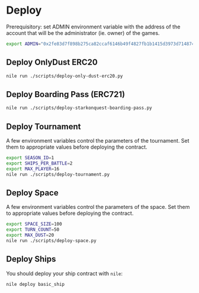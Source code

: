 # Deploy

Prerequisitory: set ADMIN environment variable with the address of the account 
that will be the administrator (ie. owner) of the games.

```sh
export ADMIN="0x2fe83d7f898b275ca82ccaf6146b49f4827fb1b1415d3973d714874588b313d"
```

## Deploy OnlyDust ERC20

```sh
nile run ./scripts/deploy-only-dust-erc20.py
```

## Deploy Boarding Pass (ERC721)

```sh
nile run ./scripts/deploy-starkonquest-boarding-pass.py
```

## Deploy Tournament

A few environment variables control the parameters of the tournament. Set them to 
appropriate values before deploying the contract.

```sh
export SEASON_ID=1
export SHIPS_PER_BATTLE=2
export MAX_PLAYER=16
nile run ./scripts/deploy-tournament.py
```

## Deploy Space

A few environment variables control the parameters of the space. Set them to 
appropriate values before deploying the contract.

```sh
export SPACE_SIZE=100
export TURN_COUNT=50
export MAX_DUST=20
nile run ./scripts/deploy-space.py
```

## Deploy Ships

You should deploy your ship contract with `nile`:

```sh
nile deploy basic_ship
```